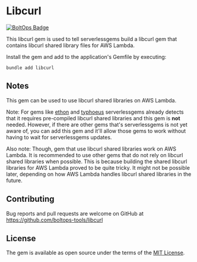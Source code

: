 # Libcurl

[![BoltOps Badge](https://img.boltops.com/boltops/badges/boltops-badge.png)](https://www.boltops.com)

This libcurl gem is used to tell serverlessgems build a libcurl gem that contains libcurl shared library files for AWS Lambda.

Install the gem and add to the application's Gemfile by executing:

    bundle add libcurl

## Notes

This gem can be used to use libcurl shared libraries on AWS Lambda.

Note: For gems like [ethon](https://github.com/typhoeus/ethon) and [typhoeus](https://github.com/typhoeus/typhoeus) serverlessgems already detects that it requires pre-compiled libcurl shared libraries and this gem is **not** needed. However, if there are other gems that's serverlessgems is not yet aware of, you can add this gem and it'll allow those gems to work without having to wait for serverlessgems updates.

Also note: Though, gem that use libcurl shared libraries work on AWS Lambda. It is recommended to use other gems that do not rely on libcurl shared libraries when possible. This is because building the shared libcurl libraries for AWS Lambda proved to be quite tricky. It might not be possible later, depending on how AWS Lambda handles libcurl shared libraries in the future.

## Contributing

Bug reports and pull requests are welcome on GitHub at https://github.com/boltops-tools/libcurl

## License

The gem is available as open source under the terms of the [MIT License](https://opensource.org/licenses/MIT).
